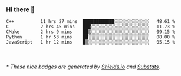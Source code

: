 ### Hi there 👋

<!--<img src = https://github-readme-stats.vercel.app/api?username=Yousazoe&count_private=true&show_icons=true/>


- 🍻  Study at 🇨🇳 [BNUZ](http://www.bnuz.edu.cn/), _Computer Science_
- ⚡  C++ 
- ✍️  [Blogger](https://yousazoe.top)
- ♟  Chess / Chess960 


#### Coding status last week ⌨️

<!--START_SECTION:waka-->
```text
C++          11 hrs 27 mins  ████████████░░░░░░░░░░░░░   48.61 % 
C            2 hrs 45 mins   ███░░░░░░░░░░░░░░░░░░░░░░   11.73 % 
CMake        2 hrs 9 mins    ██▒░░░░░░░░░░░░░░░░░░░░░░   09.15 % 
Python       1 hr 53 mins    ██░░░░░░░░░░░░░░░░░░░░░░░   08.00 % 
JavaScript   1 hr 12 mins    █▒░░░░░░░░░░░░░░░░░░░░░░░   05.15 % 
```
<!--END_SECTION:waka-->

<br/>
<center><img src="http://ghchart.rshah.org/409ba5/yousazoe" alt="" /></center>


<h6>* These nice badges are generated by <a href="https://shields.io/">Shields.io</a> and <a href="https://github.com/spencerwooo/Substats">Substats</a>.</h6>
